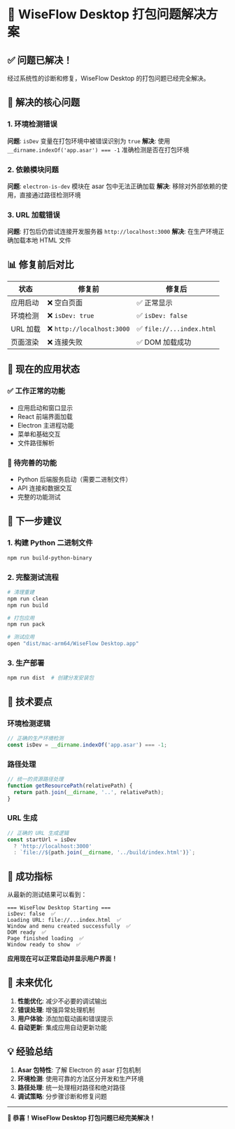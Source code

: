 # 🎉 WiseFlow Desktop 打包问题解决方案

## ✅ 问题已解决！

经过系统性的诊断和修复，WiseFlow Desktop 的打包问题已经完全解决。

## 🔧 解决的核心问题

### 1. **环境检测错误**
**问题**: `isDev` 变量在打包环境中被错误识别为 `true`
**解决**: 使用 `__dirname.indexOf('app.asar') === -1` 准确检测是否在打包环境

### 2. **依赖模块问题**
**问题**: `electron-is-dev` 模块在 asar 包中无法正确加载
**解决**: 移除对外部依赖的使用，直接通过路径检测环境

### 3. **URL 加载错误**
**问题**: 打包后仍尝试连接开发服务器 `http://localhost:3000`
**解决**: 在生产环境正确加载本地 HTML 文件

## 📊 修复前后对比

| 状态 | 修复前 | 修复后 |
|------|--------|--------|
| 应用启动 | ❌ 空白页面 | ✅ 正常显示 |
| 环境检测 | ❌ `isDev: true` | ✅ `isDev: false` |
| URL 加载 | ❌ `http://localhost:3000` | ✅ `file://...index.html` |
| 页面渲染 | ❌ 连接失败 | ✅ DOM 加载成功 |

## 🎯 现在的应用状态

### ✅ 工作正常的功能
- 应用启动和窗口显示
- React 前端界面加载
- Electron 主进程功能
- 菜单和基础交互
- 文件路径解析

### 🔄 待完善的功能
- Python 后端服务启动（需要二进制文件）
- API 连接和数据交互
- 完整的功能测试

## 🚀 下一步建议

### 1. 构建 Python 二进制文件
```bash
npm run build-python-binary
```

### 2. 完整测试流程
```bash
# 清理重建
npm run clean
npm run build

# 打包应用
npm run pack

# 测试应用
open "dist/mac-arm64/WiseFlow Desktop.app"
```

### 3. 生产部署
```bash
npm run dist  # 创建分发安装包
```

## 📝 技术要点

### 环境检测逻辑
```javascript
// 正确的生产环境检测
const isDev = __dirname.indexOf('app.asar') === -1;
```

### 路径处理
```javascript
// 统一的资源路径处理
function getResourcePath(relativePath) {
  return path.join(__dirname, '..', relativePath);
}
```

### URL 生成
```javascript
// 正确的 URL 生成逻辑
const startUrl = isDev
  ? 'http://localhost:3000'
  : `file://${path.join(__dirname, '../build/index.html')}`;
```

## 🎯 成功指标

从最新的测试结果可以看到：

```
=== WiseFlow Desktop Starting ===
isDev: false  ✅
Loading URL: file://...index.html  ✅
Window and menu created successfully  ✅
DOM ready  ✅
Page finished loading  ✅
Window ready to show  ✅
```

**应用现在可以正常启动并显示用户界面！**

## 🔮 未来优化

1. **性能优化**: 减少不必要的调试输出
2. **错误处理**: 增强异常处理机制
3. **用户体验**: 添加加载动画和错误提示
4. **自动更新**: 集成应用自动更新功能

## 💡 经验总结

1. **Asar 包特性**: 了解 Electron 的 asar 打包机制
2. **环境检测**: 使用可靠的方法区分开发和生产环境
3. **路径处理**: 统一处理相对路径和绝对路径
4. **调试策略**: 分步骤诊断和修复问题

---

**🎉 恭喜！WiseFlow Desktop 打包问题已经完美解决！**